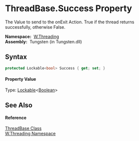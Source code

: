 ThreadBase.Success Property
===========================
  The Value to send to the onExit Action. True if the thread returns successfully, otherwise False.

  **Namespace:**  [W.Threading][1]  
  **Assembly:**  Tungsten (in Tungsten.dll)

Syntax
------

```csharp
protected Lockable<bool> Success { get; set; }
```

#### Property Value
Type: [Lockable][2]&lt;[Boolean][3]>

See Also
--------

#### Reference
[ThreadBase Class][4]  
[W.Threading Namespace][1]  

[1]: ../README.md
[2]: ../../W/Lockable_1/README.md
[3]: http://msdn.microsoft.com/en-us/library/a28wyd50
[4]: README.md